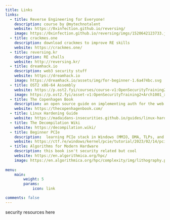```yaml
---
title: Links
links:
  - title: Reverse Engineering for Everyone! 
    description: course by @mytechnotalent 
    website: https://0xinfection.github.io/reversing/
    image: https://0xinfection.github.io/reversing/imgs/1520642123733.jpg
  - title: crackmes.one
    description: download crackmes to improve RE skills
    website: https://crackmes.one/
  - title: reversing.kr
    description: RE challs
    website: http://reversing.kr/
  - title: dreamhack.io
    description: web3 security stuff
    website: https://dreamhack.io
    image: https://dreamhack.io/assets/img/for-beginner-1.6a474bc.svg
  - title: OST2 x86-64 Assembly
    website: https://p.ost2.fyi/courses/course-v1:OpenSecurityTraining2+Arch1001_x86-64_Asm+2021_v1/about
    image: https://p.ost2.fyi/asset-v1:OpenSecurityTraining2+Arch1001_x86-64_Asm+2021_v1+type@asset+block@CC_ARCH1001_test.png
  - title: The Copenhagen Book
    description: an open source guide on implementing auth for the web! It covers everything, including sessions, CSRF protection, passkeys, OAuth, 2FA, email verification, and password reset
    website: https://thecopenhagenbook.com/
  - title: Linux Hardening Guide
    website: https://madaidans-insecurities.github.io/guides/linux-hardening.html
  - title: The Decompilation Wiki
    website: https://decompilation.wiki/
  - title: Beginner PCIe
    description:  learning PCIe stack in Windows (MMIO, DMA, TLPs, and more)
    website: https://ctf.re/windows/kernel/pcie/tutorial/2023/02/14/pcie-part-1/
  - title: Algorithms for Modern Hardware
    description: this book isn't security related but cool
    website: https://en.algorithmica.org/hpc/
    image: https://en.algorithmica.org/hpc/complexity/img/lithography.png
    
menu:
    main: 
        weight: 5
        params:
            icon: link

comments: false
---
```


security resources here